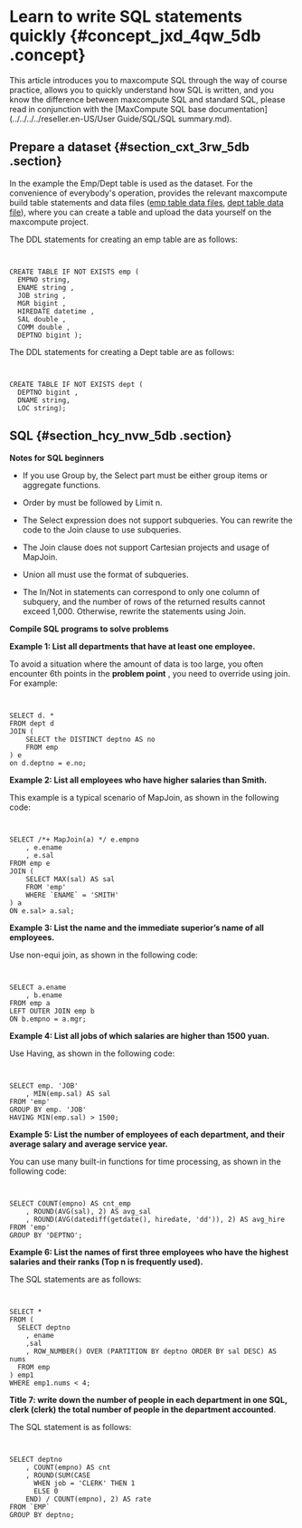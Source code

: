 # Learn to write SQL statements quickly {#concept_jxd_4qw_5db .concept}

This article introduces you to maxcompute SQL through the way of course practice, allows you to quickly understand how SQL is written, and you know the difference between maxcompute SQL and standard SQL, please read in conjunction with the [MaxCompute SQL base documentation](../../../../reseller.en-US/User Guide/SQL/SQL summary.md).

## Prepare a dataset {#section_cxt_3rw_5db .section}

In the example the Emp/Dept table is used as the dataset. For the convenience of everybody's operation, provides the relevant maxcompute build table statements and data files \([emp table data files](http://docs-aliyun.cn-hangzhou.oss.aliyun-inc.com/assets/attach/51009/cn_zh/1489374509403/emp%E6%95%B0%E6%8D%AE.txt), [dept table data file](http://docs-aliyun.cn-hangzhou.oss.aliyun-inc.com/assets/attach/51009/cn_zh/1488265664915/dept%E8%A1%A8%E6%95%B0%E6%8D%AE%E6%96%87%E4%BB%B6.txt)\), where you can create a table and upload the data yourself on the maxcompute project.

The DDL statements for creating an emp table are as follows:

```


CREATE TABLE IF NOT EXISTS emp (
  EMPNO string,
  ENAME string ,
  JOB string ,
  MGR bigint ,
  HIREDATE datetime ,
  SAL double ,
  COMM double ,
  DEPTNO bigint );
```

The DDL statements for creating a Dept table are as follows:

```


CREATE TABLE IF NOT EXISTS dept (
  DEPTNO bigint ,
  DNAME string,
  LOC string);
```

## SQL {#section_hcy_nvw_5db .section}

**Notes for SQL beginners** 

-   If you use Group by, the Select part must be either group items or aggregate functions.

-   Order by must be followed by Limit n.

-   The Select expression does not support subqueries. You can rewrite the code to the Join clause to use subqueries.

-   The Join clause does not support Cartesian projects and usage of MapJoin.

-   Union all must use the format of subqueries.

-   The In/Not in statements can correspond to only one column of subquery, and the number of rows of the returned results cannot exceed 1,000. Otherwise, rewrite the statements using Join.


 **Compile SQL programs to solve problems** 

**Example 1: List all departments that have at least one employee.**

To avoid a situation where the amount of data is too large, you often encounter 6th points in the **problem point** , you need to override using join. For example:

```


SELECT d. *
FROM dept d
JOIN (
    SELECT the DISTINCT deptno AS no
    FROM emp
) e
on d.deptno = e.no;
```

**Example 2: List all employees who have higher salaries than Smith.**

This example is a typical scenario of MapJoin, as shown in the following code:

```


SELECT /*+ MapJoin(a) */ e.empno
    , e.ename
    , e.sal
FROM emp e
JOIN (
    SELECT MAX(sal) AS sal
    FROM 'emp'
    WHERE `ENAME` = 'SMITH'
) a
ON e.sal> a.sal;
```

**Example 3: List the name and the immediate superior’s name of all employees.**

Use non-equi join, as shown in the following code:

```


SELECT a.ename
    , b.ename
FROM emp a
LEFT OUTER JOIN emp b
ON b.empno = a.mgr;
```

**Example 4: List all jobs of which salaries are higher than 1500 yuan.**

Use Having, as shown in the following code:

```


SELECT emp. 'JOB'
    , MIN(emp.sal) AS sal
FROM 'emp'
GROUP BY emp. 'JOB'
HAVING MIN(emp.sal) > 1500;
```

**Example 5: List the number of employees of each department, and their average salary and average service year.**

You can use many built-in functions for time processing, as shown in the following code:

```


SELECT COUNT(empno) AS cnt_emp
    , ROUND(AVG(sal), 2) AS avg_sal
    , ROUND(AVG(datediff(getdate(), hiredate, 'dd')), 2) AS avg_hire
FROM 'emp'
GROUP BY 'DEPTNO';
```

**Example 6: List the names of first three employees who have the highest salaries and their ranks \(Top n is frequently used\).**

The SQL statements are as follows:

```


SELECT *
FROM (
  SELECT deptno
    , ename
    ,sal
    , ROW_NUMBER() OVER (PARTITION BY deptno ORDER BY sal DESC) AS nums
  FROM emp
) emp1
WHERE emp1.nums < 4;
```

**Title 7: write down the number of people in each department in one SQL, clerk \(clerk\) the total number of people in the department accounted**.

The SQL statement is as follows:

```


SELECT deptno
    , COUNT(empno) AS cnt
    , ROUND(SUM(CASE 
      WHEN job = 'CLERK' THEN 1
      ELSE 0
    END) / COUNT(empno), 2) AS rate
FROM `EMP`
GROUP BY deptno;
```

